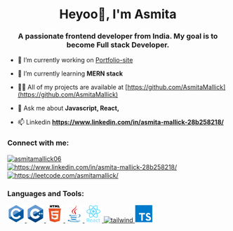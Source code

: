 <h1 align="center">Heyoo👋, I'm Asmita </h1>
<h3 align="center">A passionate frontend developer from India. My goal is to become Full stack Developer.</h3>

- 🔭 I’m currently working on [Portfolio-site](https://github.com/AsmitaMallick/Portfolio)

- 🌱 I’m currently learning **MERN stack**

- 👨‍💻 All of my projects are available at [https://github.com/AsmitaMallick](https://github.com/AsmitaMallick)

- 💬 Ask me about **Javascript, React,**

- 📫 Linkedin **https://www.linkedin.com/in/asmita-mallick-28b258218/**

<h3 align="left">Connect with me:</h3>
<p align="left">
<a href="https://twitter.com/asmitamallick06" target="blank"><img align="center" src="https://raw.githubusercontent.com/rahuldkjain/github-profile-readme-generator/master/src/images/icons/Social/twitter.svg" alt="asmitamallick06" height="30" width="40" /></a>
<a href="https://linkedin.com/in/https://www.linkedin.com/in/asmita-mallick-28b258218/" target="blank"><img align="center" src="https://raw.githubusercontent.com/rahuldkjain/github-profile-readme-generator/master/src/images/icons/Social/linked-in-alt.svg" alt="https://www.linkedin.com/in/asmita-mallick-28b258218/" height="30" width="40" /></a>
<a href="https://www.leetcode.com/https://leetcode.com/asmitamallick/" target="blank"><img align="center" src="https://raw.githubusercontent.com/rahuldkjain/github-profile-readme-generator/master/src/images/icons/Social/leet-code.svg" alt="https://leetcode.com/asmitamallick/" height="30" width="40" /></a>
</p>

<h3 align="left">Languages and Tools:</h3>
<p align="left"> <a href="https://www.cprogramming.com/" target="_blank" rel="noreferrer"> <img src="https://raw.githubusercontent.com/devicons/devicon/master/icons/c/c-original.svg" alt="c" width="40" height="40"/> </a> <a href="https://www.w3schools.com/cpp/" target="_blank" rel="noreferrer"> <img src="https://raw.githubusercontent.com/devicons/devicon/master/icons/cplusplus/cplusplus-original.svg" alt="cplusplus" width="40" height="40"/> </a> <a href="https://www.w3.org/html/" target="_blank" rel="noreferrer"> <img src="https://raw.githubusercontent.com/devicons/devicon/master/icons/html5/html5-original-wordmark.svg" alt="html5" width="40" height="40"/> </a> <a href="https://www.java.com" target="_blank" rel="noreferrer"> <img src="https://raw.githubusercontent.com/devicons/devicon/master/icons/java/java-original.svg" alt="java" width="40" height="40"/> </a> <a href="https://reactjs.org/" target="_blank" rel="noreferrer"> <img src="https://raw.githubusercontent.com/devicons/devicon/master/icons/react/react-original-wordmark.svg" alt="react" width="40" height="40"/> </a> <a href="https://tailwindcss.com/" target="_blank" rel="noreferrer"> <img src="https://www.vectorlogo.zone/logos/tailwindcss/tailwindcss-icon.svg" alt="tailwind" width="40" height="40"/> </a> <a href="https://www.typescriptlang.org/" target="_blank" rel="noreferrer"> <img src="https://raw.githubusercontent.com/devicons/devicon/master/icons/typescript/typescript-original.svg" alt="typescript" width="40" height="40"/> </a> </p>

